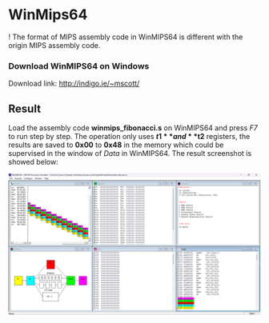 # WinMips64
! The format of MIPS assembly code in WinMIPS64 is different with the origin MIPS assembly code.

### Download WinMIPS64 on Windows
Download link: http://indigo.ie/~mscott/

## Result
Load the assembly code **winmips_fibonacci.s** on WinMIPS64 and press *F7* to run step by step. The operation only uses **$t1** and **$t2** registers, the results are saved to **0x00** to **0x48** in the memory which could be supervised in the window of *Data* in WinMIPS64.
The result screenshot is showed below:

<center>

![WINMIPS RESULT](../../data/img/winmips_img_1.png "Winmips result")

</center>